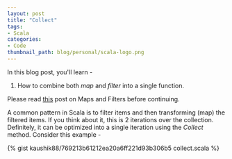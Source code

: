 ```yaml
---
layout: post
title: "Collect"
tags:
- Scala
categories:
- Code
thumbnail_path: blog/personal/scala-logo.png
---
```


In this blog post, you'll learn -

1. How to combine both *map* and *filter* into a single function.

Please read [this](http://www.weak-learner.com/blog/2016/09/17/map-flatmap-filter) post on Maps and Filters before continuing.

A common pattern in Scala is to filter items and then transforming (map) the filtered items. If you think about it, this is 2 iterations over the collection. Definitely, it can be optimized into a single iteration using the *Collect* method. Consider this example - 

{% gist kaushik88/769213b61212ea20a6ff221d93b306b5 collect.scala %}